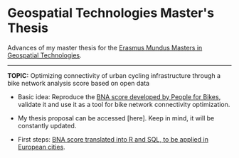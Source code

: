 # Geospatial Technologies Master's Thesis
Advances of my master thesis for the [Erasmus Mundus Masters in Geospatial Technologies](http://mastergeotech.info/).

---------------------------------------------------------------------------------------------------------------------------
__TOPIC:__ Optimizing connectivity of urban cycling infrastructure through a bike network analysis score based on open data

* Basic idea: Reproduce the [BNA score developed by People for Bikes](https://bna.peopleforbikes.org/#/), validate it and use it as a tool for bike network connectivity optimization.

* My thesis proposal can be accessed [here]. Keep in mind, it will be constantly updated.

* First steps: [BNA score translated into R and SQL, to be applied in European cities](https://loreabad6.github.io/masters-thesis-geotech/BNA-Europe.nb.html).
